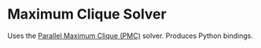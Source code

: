 Maximum Clique Solver
=====================

Uses the [Parallel Maximum Clique (PMC)](https://github.com/ryanrossi/pmc) solver. Produces Python bindings.
